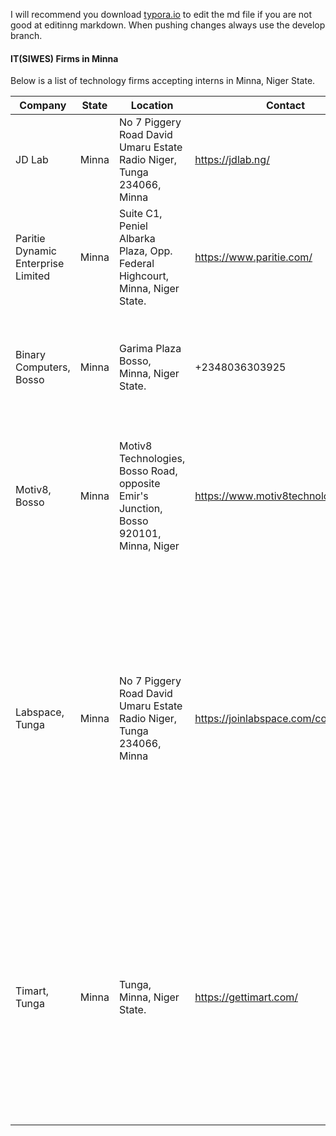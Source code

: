 
I will recommend you download [typora.io](https://typora.io/) to edit the md file if you are not good at editinng markdown. When pushing changes always use the develop branch.

#### IT(SIWES) Firms in Minna

Below is a list of technology firms accepting interns in Minna, Niger State.

| Company                            | State | Location                                                     | Contact                  | Info                                                         |
| ---------------------------------- | ----- | ------------------------------------------------------------ | ------------------------ | ------------------------------------------------------------ |
| JD Lab                             | Minna | No 7 Piggery Road David Umaru Estate Radio Niger, Tunga 234066, Minna | https://jdlab.ng/        | JD LAB is a tech solution company in Minna, Niger State, Nigeria. |
| Paritie Dynamic Enterprise Limited | Minna | Suite C1, Peniel Albarka Plaza, Opp. Federal Highcourt, Minna, Niger State. | https://www.paritie.com/ | Paritie Dynamic Enterprise Limited is a tech solution company in Minna, Niger State, Nigeria. |
| Binary Computers, Bosso | Minna | Garima Plaza Bosso, Minna, Niger State. | +2348036303925 | Binary Computers Nigeria Limited is a tech company in Bosso, Minna, Niger State, Nigeria. |
| Motiv8, Bosso | Minna | Motiv8 Technologies, Bosso Road, opposite Emir's Junction, Bosso 920101, Minna, Niger | https://www.motiv8technologies.com/ | Learn in-demand digital skills, use a workspace and Launch your projects - Every time, within budget and right on time |
| Labspace, Tunga | Minna | No 7 Piggery Road David Umaru Estate Radio Niger, Tunga 234066, Minna | https://joinlabspace.com/co-working/ | Labspace caters to a community of Innovators, Entrepreneurs and Startups by providing access to capacity building programs and training, co-working services, mentorship, business development, funding opportunities and access to a network of like minds and industry experts. |
| Timart, Tunga | Minna | Tunga, Minna, Niger State. | https://gettimart.com/ | Timart Business App - the ultimate inventory management solution for businesses of all sizes. With our app, you can easily track and manage your inventory in real-time, improving efficiency and reducing the risk of stock-outs or overstocking. |

